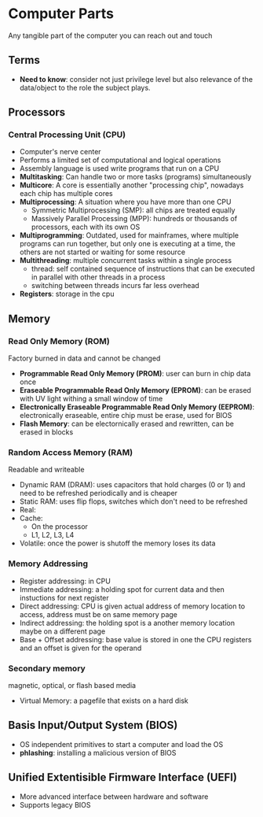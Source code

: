 # Computer Parts
Any tangible part of the computer you can reach out and touch

## Terms 
- **Need to know**: consider not just privilege level but also relevance of the data/object to the role the subject plays. 

## Processors

### Central Processing Unit (CPU)
- Computer's nerve center
- Performs a limited set of computational and logical operations
- Assembly language is used write programs that run on a CPU
- **Multitasking**: Can handle two or more tasks (programs) simultaneously
- **Multicore**: A core is essentially another "processing chip", nowadays each chip has multiple cores
- **Multiprocessing**: A situation where you have more than one CPU
  - Symmetric Multiprocessing (SMP): all chips are treated equally
  - Massively Parallel Processing (MPP): hundreds or thousands of processors, each with its own OS
- **Multiprogramming**: Outdated, used for mainframes, where multiple programs can run together, but only
  one is executing at a time, the others are not started or waiting for some resource
- **Multithreading**: multiple concurrent tasks within a single process
  - thread: self contained sequence of instructions that can be executed in parallel with other threads
  in a process
  - switching between threads incurs far less overhead
- **Registers**: storage in the cpu
  
 
## Memory

### Read Only Memory (ROM)
Factory burned in data and cannot be changed
- **Programmable Read Only Memory (PROM)**: user can burn in chip data once
- **Eraseable Programmable Read Only Memory (EPROM)**: can be erased with UV light withing a small window of time
- **Electronically Eraseable Programmable Read Only Memory (EEPROM)**: electronically eraseable, entire chip must be erase, used for BIOS
- **Flash Memory**: can be electornically erased and rewritten, can be erased in blocks

### Random Access Memory (RAM)
Readable and writeable
- Dynamic RAM (DRAM): uses capacitors that hold charges (0 or 1) and need to be refreshed periodically and is cheaper
- Static RAM: uses flip flops, switches which don't need to be refreshed
- Real:
- Cache:
  - On the processor
  - L1, L2, L3, L4
- Volatile: once the power is shutoff the memory loses its data

### Memory Addressing
- Register addressing: in CPU
- Immediate addressing: a holding spot for current data and then instuctions for next register
- Direct addressing: CPU is given actual address of memory location to access, address must be on same memory page
- Indirect addressing: the holding spot is a another memory location maybe on a different page
- Base + Offset addressing: base value is stored in one the CPU registers and an offset is given for the operand

### Secondary memory
magnetic, optical, or flash based media
- Virtual Memory: a pagefile that exists on a hard disk

## Basis Input/Output System (BIOS)
- OS independent primitives to start a computer and load the OS
- **phlashing**: installing a malicious version of BIOS

## Unified Extentisible Firmware Interface (UEFI)
- More advanced interface between hardware and software
- Supports legacy BIOS



